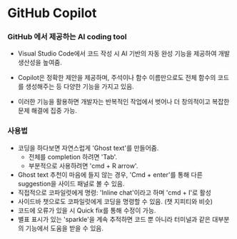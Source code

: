 # GitHub Copilot

### GitHub 에서 제공하는 AI coding tool

- Visual Studio Code에서 코드 작성 시 AI 기반의 자동 완성 기능을 제공하여 개발 생산성을 높여줌.

- Copilot은 정확한 제안을 제공하며, 주석이나 함수 이름만으로도 전체 함수의 코드를 생성해주는 등 다양한 기능을 가지고 있음.

- 이러한 기능을 활용하면 개발자는 반복적인 작업에서 벗어나 더 창의적이고 복잡한 문제 해결에 집중 가능.

### 사용법

- 코딩을 하다보면 자연스럽게 'Ghost text'를 만들어줌.
  - 전체를 completion 하려면 'Tab'.
  - 부분적으로 사용하려면 'cmd + R arrow'.
- Ghost text 추천이 마음에 들지 않는 경우, 'Cmd + enter'를 통해 다른 suggestion을 사이드 패널로 볼 수 있음.
- 직접적으로 코파일럿에게 명령: 'Inline chat'이라고 하며 'cmd + I'로 활성
- 사이드바 챗으로도 코파일럿에게 코딩을 명령할 수 있음. (챗 지피티와 비슷)
- 코드에 오류가 있을 시 Quick fix를 통해 수정이 가능.
- 별표 표시가 있는 'sparkle'을 계속 추적하면 코드 뿐 아니라 터미널과 같은 대부분의 기능에서 도움을 받을 수 있음.

